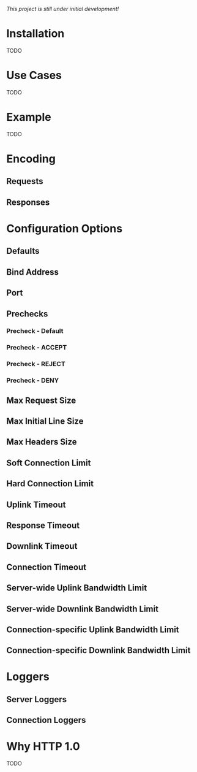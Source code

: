 *This project is still under initial development!*

# Installation

TODO

# Use Cases

TODO

# Example 

TODO

# Encoding

## Requests

## Responses

# Configuration Options

## Defaults

## Bind Address

## Port

## Prechecks 

### Precheck - Default

### Precheck - ACCEPT

### Precheck - REJECT

### Precheck - DENY

## Max Request Size

## Max Initial Line Size

## Max Headers Size

## Soft Connection Limit

## Hard Connection Limit 

## Uplink Timeout

## Response Timeout

## Downlink Timeout

## Connection Timeout

## Server-wide Uplink Bandwidth Limit

## Server-wide Downlink Bandwidth Limit

## Connection-specific Uplink Bandwidth Limit

## Connection-specific Downlink Bandwidth Limit

# Loggers

## Server Loggers

## Connection Loggers

# Why HTTP 1.0

TODO


